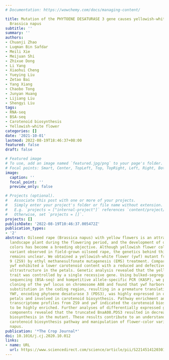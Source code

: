 ```yaml
---
# Documentation: https://wowchemy.com/docs/managing-content/

title: Mutation of the PHYTOENE DESATURASE 3 gene causes yellowish-white petals in
  Brassica napus
subtitle: ''
summary: ''
authors:
- Chuanji Zhao
- Luqman Bin Safdar
- Meili Xie
- Meijuan Shi
- Zhixue Dong
- Li Yang
- Xiaohui Cheng
- Yueying Liu
- Zetao Bai
- Yang Xiang
- Chaobo Tong
- Junyan Huang
- Lijiang Liu
- Shengyi Liu
tags:
- RNA-seq
- BSA-seq
- Carotenoid biosynthesis
- Yellowish-white flower
categories: []
date: '2021-10-01'
lastmod: 2022-08-19T18:46:37+08:00
featured: false
draft: false

# Featured image
# To use, add an image named `featured.jpg/png` to your page's folder.
# Focal points: Smart, Center, TopLeft, Top, TopRight, Left, Right, BottomLeft, Bottom, BottomRight.
image:
  caption: ''
  focal_point: ''
  preview_only: false

# Projects (optional).
#   Associate this post with one or more of your projects.
#   Simply enter your project's folder or file name without extension.
#   E.g. `projects = ["internal-project"]` references `content/project/deep-learning/index.md`.
#   Otherwise, set `projects = []`.
projects: []
publishDate: '2022-08-19T10:46:37.005472Z'
publication_types:
- '2'
abstract: Oilseed rape (Brassica napus) with yellow flowers is an attractive ornamental
  landscape plant during the flowering period, and the development of different petal
  colors has become a breeding objective. Although yellowish flower color is a common
  variant observed in field-grown oilseed rape, the genetics behind this variation
  remains unclear. We obtained a yellowish-white flower (ywf) mutant from Zhongshuang
  9 (ZS9) by ethyl methanesulfonate mutagenesis (EMS) treatment. Compared with ZS9,
  ywf exhibited a lower carotenoid content with a reduced and defective chromoplast
  ultrastructure in the petals. Genetic analysis revealed that the yellowish-white
  trait was controlled by a single recessive gene. Using bulked-segregant analysis
  sequencing (BSA-seq) and kompetitive allele-specific PCR (KASP), we performed map-based
  cloning of the ywf locus on chromosome A08 and found that ywf harbored a C-to-T
  substitution in the coding region, resulting in a premature translation termination.
  YWF, encoding phytoene desaturase 3 (PDS3), was highly expressed in oilseed rape
  petals and involved in carotenoid biosynthesis. Pathway enrichment analysis of the
  transcriptome profiles from ZS9 and ywf indicated the carotenoid biosynthesis pathway
  to be highly enriched. Further analyses of differentially expressed genes and carotenoid
  components revealed that the truncated BnaA08.PDS3 resulted in decreased carotenoid
  biosynthesis in the mutant. These results contribute to an understanding of the
  carotenoid biosynthesis pathway and manipulation of flower-color variation in B.
  napus.
publication: '*The Crop Journal*'
doi: 10.1016/j.cj.2020.10.012
links:
- name: URL
  url: https://www.sciencedirect.com/science/article/pii/S2214514120301860
---
```

